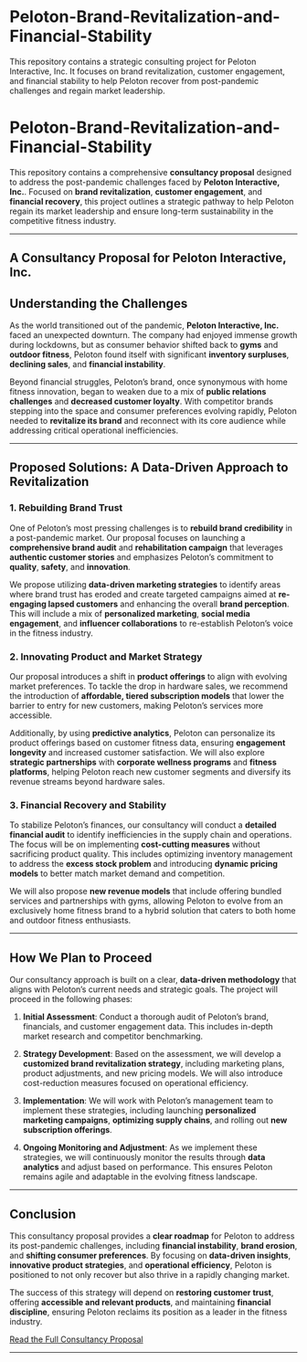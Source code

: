 # Peloton-Brand-Revitalization-and-Financial-Stability
This repository contains a strategic consulting project for Peloton Interactive, Inc. It focuses on brand revitalization, customer engagement, and financial stability to help Peloton recover from post-pandemic challenges and regain market leadership.
# Peloton-Brand-Revitalization-and-Financial-Stability

This repository contains a comprehensive **consultancy proposal** designed to address the post-pandemic challenges faced by **Peloton Interactive, Inc.**. Focused on **brand revitalization**, **customer engagement**, and **financial recovery**, this project outlines a strategic pathway to help Peloton regain its market leadership and ensure long-term sustainability in the competitive fitness industry.

---

## A Consultancy Proposal for Peloton Interactive, Inc.

## Understanding the Challenges

As the world transitioned out of the pandemic, **Peloton Interactive, Inc.** faced an unexpected downturn. The company had enjoyed immense growth during lockdowns, but as consumer behavior shifted back to **gyms** and **outdoor fitness**, Peloton found itself with significant **inventory surpluses**, **declining sales**, and **financial instability**.

Beyond financial struggles, Peloton’s brand, once synonymous with home fitness innovation, began to weaken due to a mix of **public relations challenges** and **decreased customer loyalty**. With competitor brands stepping into the space and consumer preferences evolving rapidly, Peloton needed to **revitalize its brand** and reconnect with its core audience while addressing critical operational inefficiencies.

---

## Proposed Solutions: A Data-Driven Approach to Revitalization

### 1. Rebuilding Brand Trust
One of Peloton’s most pressing challenges is to **rebuild brand credibility** in a post-pandemic market. Our proposal focuses on launching a **comprehensive brand audit** and **rehabilitation campaign** that leverages **authentic customer stories** and emphasizes Peloton’s commitment to **quality**, **safety**, and **innovation**.

We propose utilizing **data-driven marketing strategies** to identify areas where brand trust has eroded and create targeted campaigns aimed at **re-engaging lapsed customers** and enhancing the overall **brand perception**. This will include a mix of **personalized marketing**, **social media engagement**, and **influencer collaborations** to re-establish Peloton’s voice in the fitness industry.

### 2. Innovating Product and Market Strategy
Our proposal introduces a shift in **product offerings** to align with evolving market preferences. To tackle the drop in hardware sales, we recommend the introduction of **affordable, tiered subscription models** that lower the barrier to entry for new customers, making Peloton’s services more accessible.

Additionally, by using **predictive analytics**, Peloton can personalize its product offerings based on customer fitness data, ensuring **engagement longevity** and increased customer satisfaction. We will also explore **strategic partnerships** with **corporate wellness programs** and **fitness platforms**, helping Peloton reach new customer segments and diversify its revenue streams beyond hardware sales.

### 3. Financial Recovery and Stability
To stabilize Peloton’s finances, our consultancy will conduct a **detailed financial audit** to identify inefficiencies in the supply chain and operations. The focus will be on implementing **cost-cutting measures** without sacrificing product quality. This includes optimizing inventory management to address the **excess stock problem** and introducing **dynamic pricing models** to better match market demand and competition.

We will also propose **new revenue models** that include offering bundled services and partnerships with gyms, allowing Peloton to evolve from an exclusively home fitness brand to a hybrid solution that caters to both home and outdoor fitness enthusiasts.

---

## How We Plan to Proceed

Our consultancy approach is built on a clear, **data-driven methodology** that aligns with Peloton’s current needs and strategic goals. The project will proceed in the following phases:

1. **Initial Assessment**: Conduct a thorough audit of Peloton’s brand, financials, and customer engagement data. This includes in-depth market research and competitor benchmarking.
   
2. **Strategy Development**: Based on the assessment, we will develop a **customized brand revitalization strategy**, including marketing plans, product adjustments, and new pricing models. We will also introduce cost-reduction measures focused on operational efficiency.

3. **Implementation**: We will work with Peloton’s management team to implement these strategies, including launching **personalized marketing campaigns**, **optimizing supply chains**, and rolling out **new subscription offerings**.

4. **Ongoing Monitoring and Adjustment**: As we implement these strategies, we will continuously monitor the results through **data analytics** and adjust based on performance. This ensures Peloton remains agile and adaptable in the evolving fitness landscape.

---

## Conclusion

This consultancy proposal provides a **clear roadmap** for Peloton to address its post-pandemic challenges, including **financial instability**, **brand erosion**, and **shifting consumer preferences**. By focusing on **data-driven insights**, **innovative product strategies**, and **operational efficiency**, Peloton is positioned to not only recover but also thrive in a rapidly changing market.

The success of this strategy will depend on **restoring customer trust**, offering **accessible and relevant products**, and maintaining **financial discipline**, ensuring Peloton reclaims its position as a leader in the fitness industry.

[Read the Full Consultancy Proposal](https://github.com/magarSushant/Peloton-Brand-Revitalization-and-Financial-Stability/blob/main/Peloton%20Inc-Consultancy%20Proposal.pdf)

---

